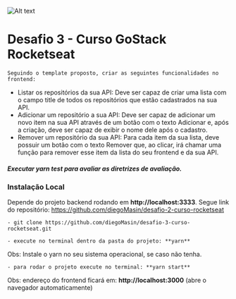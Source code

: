 ![Alt text](https://github.com/diegoMasin/maximumtech/blob/master/assets/img/logo-colorida.png)<br>

# Desafio 3 - Curso GoStack Rocketseat

```Seguindo o template proposto, criar as seguintes funcionalidades no frontend:```
- Listar os repositórios da sua API: Deve ser capaz de criar uma lista com o campo title de todos os repositórios que estão cadastrados na sua API.
- Adicionar um repositório a sua API: Deve ser capaz de adicionar um novo item na sua API através de um botão com o texto Adicionar e, após a criação, deve ser capaz de exibir o nome dele após o cadastro.
- Remover um repositório da sua API: Para cada item da sua lista, deve possuir um botão com o texto Remover que, ao clicar, irá chamar uma função para remover esse item da lista do seu frontend e da sua API.

##### Executar **_yarn test_** para avaliar as diretrizes de avaliação.

### Instalação Local
Depende do projeto backend rodando em **http://localhost:3333**. Segue link do repositório: https://github.com/diegoMasin/desafio-2-curso-rocketseat
```
- git clone https://github.com/diegoMasin/desafio-3-curso-rocketseat.git
```
```
- execute no terminal dentro da pasta do projeto: **yarn**
```
Obs: Instale o yarn no seu sistema operacional, se caso não tenha.
```
- para rodar o projeto execute no terminal: **yarn start**
```
Obs: endereço do frontend ficará em: **http://localhost:3000** (abre o navegador automaticamente)
